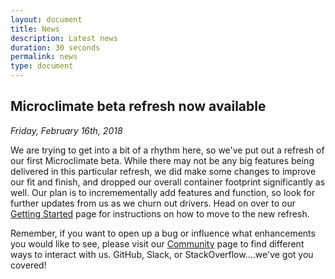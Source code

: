 ```yaml
---
layout: document
title: News
description: Latest news
duration: 30 seconds
permalink: news
type: document
---
```


## Microclimate beta refresh now available

*Friday, February 16th, 2018*

We are trying to get into a bit of a rhythm here, so we've put out a refresh of our first Microclimate beta. While there may not be any big  features being delivered in this particular refresh, we did make some changes to improve our fit and finish, and dropped our overall container footprint significantly as well. Our plan is to incremementally add features and function, so look for further updates from us as we churn out drivers. Head on over to our [Getting Started](./gettingstarted) page for instructions on how to move to the new refresh. 

Remember, if you want to open up a bug or influence what enhancements you would like to see, please visit our [Community](./community) page to find different ways to interact with us. GitHub, Slack, or StackOverflow....we've got you covered!
